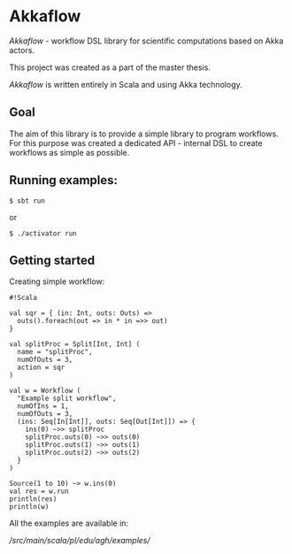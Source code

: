 # **Akkaflow** #

*Akkaflow* - workflow DSL library for scientific computations based on Akka actors.

This project was created as a part of the master thesis.

*Akkaflow* is written entirely in Scala and using Akka technology.

## Goal ##

The aim of this library is to provide a simple library to program workflows. For this purpose was created a dedicated API - internal DSL to create workflows as simple as possible.

## Running examples: ##

```
$ sbt run
```
 or 
```
$ ./activator run
```

## Getting started ##

Creating simple workflow:


```
#!Scala

val sqr = { (in: Int, outs: Outs) =>
  outs().foreach(out => in * in =>> out)
}

val splitProc = Split[Int, Int] (
  name = "splitProc",
  numOfOuts = 3,
  action = sqr
)

val w = Workflow (
  "Example split workflow",
  numOfIns = 1,
  numOfOuts = 3,
  (ins: Seq[In[Int]], outs: Seq[Out[Int]]) => {
    ins(0) ~>> splitProc
    splitProc.outs(0) ~>> outs(0)
    splitProc.outs(1) ~>> outs(1)
    splitProc.outs(2) ~>> outs(2)
  }
)

Source(1 to 10) ~> w.ins(0)
val res = w.run
println(res)
println(w)
```

All the examples are available in: 

*/src/main/scala/pl/edu/agh/examples/*